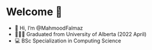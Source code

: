 # Welcome 👋
- 👋 Hi, I’m @MahmoodFalmaz
- 🧑🏻‍🎓 Graduated from University of Alberta (2022 April)
- 💻 BSc Specialization in Computing Science

<!-- # Core Skills 

  # Programming Languages
   [](http://github.com)

  > Frameworks

  > Tools -->
<!---
MahmoodFalmaz/MahmoodFalmaz is a ✨ special ✨ repository because its `README.md` (this file) appears on your GitHub profile.
You can click the Preview link to take a look at your changes.
--->
